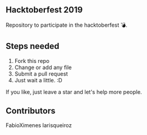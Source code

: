 ## Hacktoberfest 2019
Repository to participate in the hacktoberfest :bomb:. 

## Steps needed
1. Fork this repo
2. Change or add any file
3. Submit a pull request
4. Just wait a little. :D

If you like, just leave a star and let's help more people. 

## Contributors
FabioXimenes
larisqueiroz

